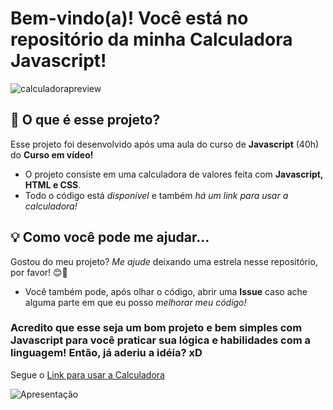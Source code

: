 # Bem-vindo(a)! Você está no repositório da minha __Calculadora Javascript__!

![calculadorapreview](https://media.discordapp.net/attachments/935238082125525082/1005975695983382588/calcula.png?width=1338&height=683)

## 🤔 __O que é esse projeto?__
Esse projeto foi desenvolvido após uma aula do curso de __Javascript__ (40h) do __Curso em vídeo!__
- O projeto consiste em uma calculadora de valores feita com **Javascript, HTML e CSS**.
- Todo o código está *disponível* e também *há um link para usar a calculadora!*

## 💡 __Como você pode me ajudar...__

Gostou do meu projeto? *Me ajude* deixando uma estrela nesse repositório, por favor! 😊🥺

 - Você também pode, após olhar o código, abrir uma __Issue__ caso ache alguma parte em que eu posso *melhorar meu código!*

### Acredito que esse seja um __bom__ projeto e bem __simples__ com Javascript para você praticar sua lógica e habilidades com a linguagem! Então, já aderiu a idéia? xD

 Segue o [Link para usar a Calculadora]()

![Apresentação](https://media.discordapp.net/attachments/935238082125525082/1004891802421178398/Yasmin_Souto.gif)


